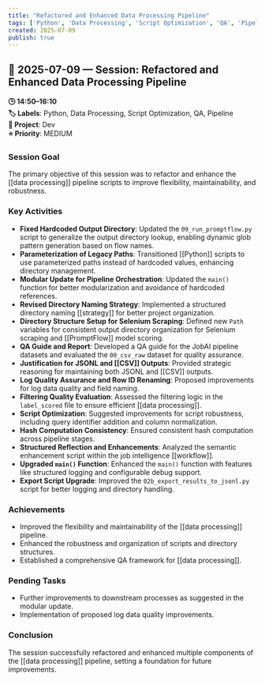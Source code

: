 ```yaml
---
title: "Refactored and Enhanced Data Processing Pipeline"
tags: ['Python', 'Data Processing', 'Script Optimization', 'QA', 'Pipeline']
created: 2025-07-09
publish: true
---
```


## 📅 2025-07-09 — Session: Refactored and Enhanced Data Processing Pipeline

**🕒 14:50–16:10**  
**🏷️ Labels**: Python, Data Processing, Script Optimization, QA, Pipeline  
**📂 Project**: Dev  
**⭐ Priority**: MEDIUM  


### Session Goal
The primary objective of this session was to refactor and enhance the [[data processing]] pipeline scripts to improve flexibility, maintainability, and robustness.

### Key Activities
- **Fixed Hardcoded Output Directory**: Updated the `09_run_promptflow.py` script to generalize the output directory lookup, enabling dynamic glob pattern generation based on flow names.
- **Parameterization of Legacy Paths**: Transitioned [[Python]] scripts to use parameterized paths instead of hardcoded values, enhancing directory management.
- **Modular Update for Pipeline Orchestration**: Updated the `main()` function for better modularization and avoidance of hardcoded references.
- **Revised Directory Naming Strategy**: Implemented a structured directory naming [[strategy]] for better project organization.
- **Directory Structure Setup for Selenium Scraping**: Defined new `Path` variables for consistent output directory organization for Selenium scraping and [[PromptFlow]] model scoring.
- **QA Guide and Report**: Developed a QA guide for the JobAI pipeline datasets and evaluated the `00_csv_raw` dataset for quality assurance.
- **Justification for JSONL and [[CSV]] Outputs**: Provided strategic reasoning for maintaining both JSONL and [[CSV]] outputs.
- **Log Quality Assurance and Row ID Renaming**: Proposed improvements for log data quality and field naming.
- **Filtering Quality Evaluation**: Assessed the filtering logic in the `label_scored` file to ensure efficient [[data processing]].
- **Script Optimization**: Suggested improvements for script robustness, including query identifier addition and column normalization.
- **Hash Computation Consistency**: Ensured consistent hash computation across pipeline stages.
- **Structured Reflection and Enhancements**: Analyzed the semantic enhancement script within the job intelligence [[workflow]].
- **Upgraded `main()` Function**: Enhanced the `main()` function with features like structured logging and configurable debug support.
- **Export Script Upgrade**: Improved the `02b_export_results_to_jsonl.py` script for better logging and directory handling.

### Achievements
- Improved the flexibility and maintainability of the [[data processing]] pipeline.
- Enhanced the robustness and organization of scripts and directory structures.
- Established a comprehensive QA framework for [[data processing]].

### Pending Tasks
- Further improvements to downstream processes as suggested in the modular update.
- Implementation of proposed log data quality improvements.

### Conclusion
The session successfully refactored and enhanced multiple components of the [[data processing]] pipeline, setting a foundation for future improvements.
